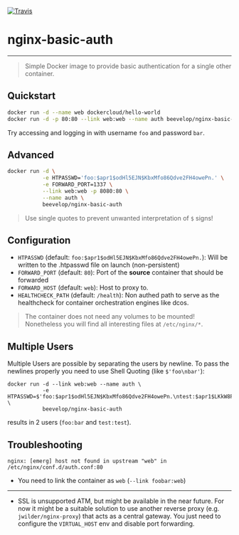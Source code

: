 [![Travis](https://api.travis-ci.org/bearnard/docker-nginx-basic-auth.svg?branch=master)](https://travis-ci.org/bearnard/docker-nginx-basic-auth)


# nginx-basic-auth
----
> Simple Docker image to provide basic authentication for a single other container.

## Quickstart
```bash
docker run -d --name web dockercloud/hello-world
docker run -d -p 80:80 --link web:web --name auth beevelop/nginx-basic-auth
```

Try accessing and logging in with username `foo` and password `bar`.

## Advanced
```bash
docker run -d \
           -e HTPASSWD='foo:$apr1$odHl5EJN$KbxMfo86Qdve2FH4owePn.' \
           -e FORWARD_PORT=1337 \
           --link web:web -p 8080:80 \
           --name auth \
           beevelop/nginx-basic-auth
```
> Use single quotes to prevent unwanted interpretation of `$` signs!

## Configuration
- `HTPASSWD` (default: `foo:$apr1$odHl5EJN$KbxMfo86Qdve2FH4owePn.`): Will be written to the .htpasswd file on launch (non-persistent)
- `FORWARD_PORT` (default: `80`): Port of the **source** container that should be forwarded
- `FORWARD_HOST` (default: `web`): Host to proxy to.
- `HEALTHCHECK_PATH` (default: `/health`): Non authed path to serve as the healthcheck for container orchestration engines like dcos.
> The container does not need any volumes to be mounted! Nonetheless you will find all interesting files at `/etc/nginx/*`.

## Multiple Users
Multiple Users are possible by separating the users by newline. To pass the newlines properly you need to use Shell Quoting (like `$'foo\nbar'`):
```
docker run -d --link web:web --name auth \
           -e HTPASSWD=$'foo:$apr1$odHl5EJN$KbxMfo86Qdve2FH4owePn.\ntest:$apr1$LKkW8P4Y$P1X/r2YyaexhVL1LzZAQm.' \
           beevelop/nginx-basic-auth
```
results in 2 users (`foo:bar` and `test:test`).

## Troubleshooting
```
nginx: [emerg] host not found in upstream "web" in /etc/nginx/conf.d/auth.conf:80
```
- You need to link the container as `web` (`--link foobar:web`)

---
- SSL is unsupported ATM, but might be available in the near future. For now it might be a suitable solution to use another reverse proxy (e.g. `jwilder/nginx-proxy`) that acts as a central gateway. You just need to configure the `VIRTUAL_HOST` env and disable port forwarding.
